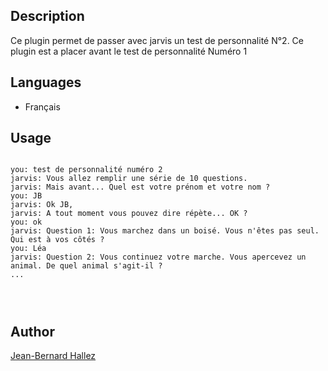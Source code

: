 ## Description

Ce plugin permet de passer avec jarvis un test de personnalité N°2.
Ce plugin est a placer avant le test de personnalité Numéro 1

## Languages

* Français


## Usage
```

you: test de personnalité numéro 2
jarvis: Vous allez remplir une série de 10 questions.
jarvis: Mais avant... Quel est votre prénom et votre nom ?
you: JB
jarvis: Ok JB,
jarvis: A tout moment vous pouvez dire répète... OK ?
you: ok
jarvis: Question 1: Vous marchez dans un boisé. Vous n'êtes pas seul. Qui est à vos côtés ?
you: Léa
jarvis: Question 2: Vous continuez votre marche. Vous apercevez un animal. De quel animal s'agit-il ?
...




```

## Author
[Jean-Bernard Hallez](https://github.com/Jean-Bernard-Hallez/jarvis-test-personnalite2)


